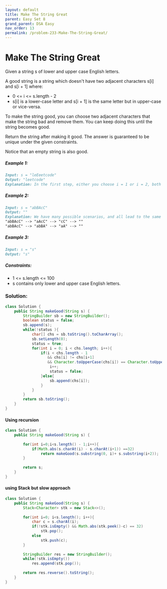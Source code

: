 ```yaml
---
layout: default
title: Make The String Great
parent: Easy Set 8
grand_parent: DSA Easy
nav_order: 13
permalink: /problem-233-Make-The-String-Great/
---
```

# Make The String Great
Given a string s of lower and upper case English letters.

A good string is a string which doesn't have two adjacent characters s[i] and s[i + 1] where:

* 0 <= i <= s.length - 2
* s[i] is a lower-case letter and s[i + 1] is the same letter but in upper-case or vice-versa.

To make the string good, you can choose two adjacent characters that make the string bad and remove them. You can keep doing this until the string becomes good.

Return the string after making it good. The answer is guaranteed to be unique under the given constraints.

Notice that an empty string is also good.

##### Example 1:
```markdown
Input: s = "leEeetcode"
Output: "leetcode"
Explanation: In the first step, either you choose i = 1 or i = 2, both will result "leEeetcode" to be reduced to "leetcode".
```
##### Example 2:
```markdown
Input: s = "abBAcC"
Output: ""
Explanation: We have many possible scenarios, and all lead to the same answer. For example:
"abBAcC" --> "aAcC" --> "cC" --> ""
"abBAcC" --> "abBA" --> "aA" --> ""
```
##### Example 3:
```markdown
Input: s = "s"
Output: "s"
```
##### Constraints:
* 1 <= s.length <= 100
* s contains only lower and upper case English letters.

### Solution:
```java
class Solution {
    public String makeGood(String s) {
        StringBuilder sb = new StringBuilder();
        boolean status = false;
        sb.append(s);
        while(!status ){
            char[] chs = sb.toString().toCharArray();
            sb.setLength(0);
            status = true;
            for(int i = 0; i < chs.length; i++){
                if(i < chs.length - 1 
                   && chs[i] != chs[i+1] 
                   && Character.toUpperCase(chs[i]) == Character.toUpperCase(chs[i+1])){
                    i++;
                    status = false;
                }else{
                    sb.append(chs[i]);
                }
            }
        }
        return sb.toString();
    }
}
```
#### Using recursion
```java
class Solution {
    public String makeGood(String s) {
        
        for(int i=0;i<s.length() - 1;i++){
            if(Math.abs(s.charAt(i) - s.charAt(i+1)) ==32)
                return makeGood(s.substring(0, i)+ s.substring(i+2));
        }   
         
        return s;
    }
}
```
#### using Stack but slow approach
```java
class Solution {
    public String makeGood(String s) {
        Stack<Character> stk = new Stack<>();
        
		for(int i=0; i<s.length(); i++){
            char c = s.charAt(i);
            if(!stk.isEmpty() && Math.abs(stk.peek()-c) == 32)
                stk.pop();
            else 
                stk.push(c);
        }
        
        StringBuilder res = new StringBuilder();
        while(!stk.isEmpty())
            res.append(stk.pop());
        
        return res.reverse().toString();
    }
}
```
